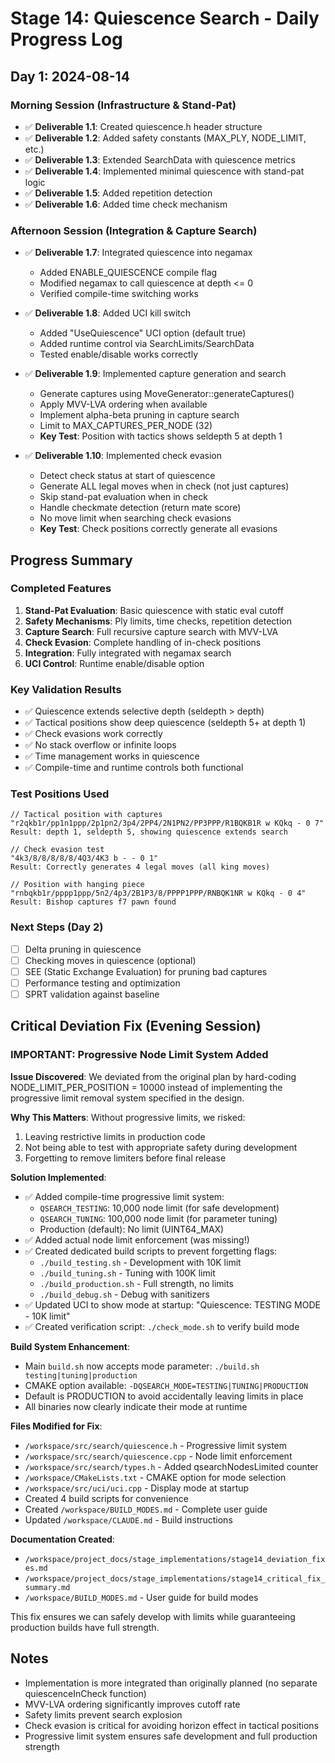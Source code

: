 # Stage 14: Quiescence Search - Daily Progress Log

## Day 1: 2024-08-14

### Morning Session (Infrastructure & Stand-Pat)
- ✅ **Deliverable 1.1**: Created quiescence.h header structure
- ✅ **Deliverable 1.2**: Added safety constants (MAX_PLY, NODE_LIMIT, etc.)
- ✅ **Deliverable 1.3**: Extended SearchData with quiescence metrics
- ✅ **Deliverable 1.4**: Implemented minimal quiescence with stand-pat logic
- ✅ **Deliverable 1.5**: Added repetition detection
- ✅ **Deliverable 1.6**: Added time check mechanism

### Afternoon Session (Integration & Capture Search)
- ✅ **Deliverable 1.7**: Integrated quiescence into negamax
  - Added ENABLE_QUIESCENCE compile flag
  - Modified negamax to call quiescence at depth <= 0
  - Verified compile-time switching works
  
- ✅ **Deliverable 1.8**: Added UCI kill switch
  - Added "UseQuiescence" UCI option (default true)
  - Added runtime control via SearchLimits/SearchData
  - Tested enable/disable works correctly
  
- ✅ **Deliverable 1.9**: Implemented capture generation and search
  - Generate captures using MoveGenerator::generateCaptures()
  - Apply MVV-LVA ordering when available
  - Implement alpha-beta pruning in capture search
  - Limit to MAX_CAPTURES_PER_NODE (32)
  - **Key Test**: Position with tactics shows seldepth 5 at depth 1
  
- ✅ **Deliverable 1.10**: Implemented check evasion
  - Detect check status at start of quiescence
  - Generate ALL legal moves when in check (not just captures)
  - Skip stand-pat evaluation when in check
  - Handle checkmate detection (return mate score)
  - No move limit when searching check evasions
  - **Key Test**: Check positions correctly generate all evasions

## Progress Summary

### Completed Features
1. **Stand-Pat Evaluation**: Basic quiescence with static eval cutoff
2. **Safety Mechanisms**: Ply limits, time checks, repetition detection
3. **Capture Search**: Full recursive capture search with MVV-LVA
4. **Check Evasion**: Complete handling of in-check positions
5. **Integration**: Fully integrated with negamax search
6. **UCI Control**: Runtime enable/disable option

### Key Validation Results
- ✅ Quiescence extends selective depth (seldepth > depth)
- ✅ Tactical positions show deep quiescence (seldepth 5+ at depth 1)
- ✅ Check evasions work correctly
- ✅ No stack overflow or infinite loops
- ✅ Time management works in quiescence
- ✅ Compile-time and runtime controls both functional

### Test Positions Used
```
// Tactical position with captures
"r2qkb1r/pp1n1ppp/2p1pn2/3p4/2PP4/2N1PN2/PP3PPP/R1BQKB1R w KQkq - 0 7"
Result: depth 1, seldepth 5, showing quiescence extends search

// Check evasion test
"4k3/8/8/8/8/8/4Q3/4K3 b - - 0 1"
Result: Correctly generates 4 legal moves (all king moves)

// Position with hanging piece
"rnbqkb1r/pppp1ppp/5n2/4p3/2B1P3/8/PPPP1PPP/RNBQK1NR w KQkq - 0 4"
Result: Bishop captures f7 pawn found
```

### Next Steps (Day 2)
- [ ] Delta pruning in quiescence
- [ ] Checking moves in quiescence (optional)
- [ ] SEE (Static Exchange Evaluation) for pruning bad captures
- [ ] Performance testing and optimization
- [ ] SPRT validation against baseline

## Critical Deviation Fix (Evening Session)

### IMPORTANT: Progressive Node Limit System Added
**Issue Discovered**: We deviated from the original plan by hard-coding NODE_LIMIT_PER_POSITION = 10000 instead of implementing the progressive limit removal system specified in the design.

**Why This Matters**: Without progressive limits, we risked:
1. Leaving restrictive limits in production code
2. Not being able to test with appropriate safety during development
3. Forgetting to remove limiters before final release

**Solution Implemented**:
- ✅ Added compile-time progressive limit system:
  - `QSEARCH_TESTING`: 10,000 node limit (for safe development)
  - `QSEARCH_TUNING`: 100,000 node limit (for parameter tuning)
  - Production (default): No limit (UINT64_MAX)
- ✅ Added actual node limit enforcement (was missing!)
- ✅ Created dedicated build scripts to prevent forgetting flags:
  - `./build_testing.sh` - Development with 10K limit
  - `./build_tuning.sh` - Tuning with 100K limit
  - `./build_production.sh` - Full strength, no limits
  - `./build_debug.sh` - Debug with sanitizers
- ✅ Updated UCI to show mode at startup: "Quiescence: TESTING MODE - 10K limit"
- ✅ Created verification script: `./check_mode.sh` to verify build mode

**Build System Enhancement**:
- Main `build.sh` now accepts mode parameter: `./build.sh testing|tuning|production`
- CMAKE option available: `-DQSEARCH_MODE=TESTING|TUNING|PRODUCTION`
- Default is PRODUCTION to avoid accidentally leaving limits in place
- All binaries now clearly indicate their mode at runtime

**Files Modified for Fix**:
- `/workspace/src/search/quiescence.h` - Progressive limit system
- `/workspace/src/search/quiescence.cpp` - Node limit enforcement
- `/workspace/src/search/types.h` - Added qsearchNodesLimited counter
- `/workspace/CMakeLists.txt` - CMAKE option for mode selection
- `/workspace/src/uci/uci.cpp` - Display mode at startup
- Created 4 build scripts for convenience
- Created `/workspace/BUILD_MODES.md` - Complete user guide
- Updated `/workspace/CLAUDE.md` - Build instructions

**Documentation Created**:
- `/workspace/project_docs/stage_implementations/stage14_deviation_fixes.md`
- `/workspace/project_docs/stage_implementations/stage14_critical_fix_summary.md`
- `/workspace/BUILD_MODES.md` - User guide for build modes

This fix ensures we can safely develop with limits while guaranteeing production builds have full strength.

## Notes
- Implementation is more integrated than originally planned (no separate quiescenceInCheck function)
- MVV-LVA ordering significantly improves cutoff rate
- Safety limits prevent search explosion
- Check evasion is critical for avoiding horizon effect in tactical positions
- Progressive limit system ensures safe development and full production strength